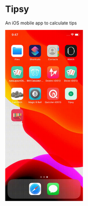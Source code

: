 # Tipsy
An iOS mobile app to calculate tips



<img src="images/vid.gif" width="250" height="550" />
